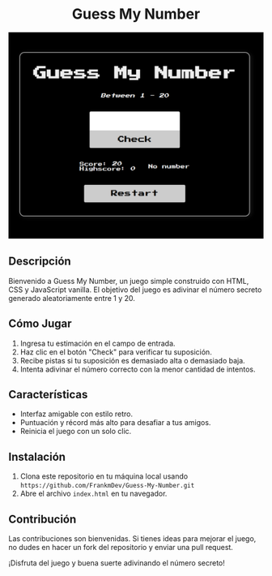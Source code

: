 <h1 align=center>Guess My Number</h1>
<p align="center">
  <img src="https://github.com/FrankmDev/Guess-My-Number/blob/dd95dba8223b9b750cb539e219ed92eb6f04042d/GuessNumber.png" alt="Guess My Number">
</p>

## Descripción

Bienvenido a Guess My Number, un juego simple construido con HTML, CSS y JavaScript vanilla. El objetivo del juego es adivinar el número secreto generado aleatoriamente entre 1 y 20.

## Cómo Jugar

1. Ingresa tu estimación en el campo de entrada.
2. Haz clic en el botón "Check" para verificar tu suposición.
3. Recibe pistas si tu suposición es demasiado alta o demasiado baja.
4. Intenta adivinar el número correcto con la menor cantidad de intentos.

## Características

- Interfaz amigable con estilo retro.
- Puntuación y récord más alto para desafiar a tus amigos.
- Reinicia el juego con un solo clic.

## Instalación

1. Clona este repositorio en tu máquina local usando `https://github.com/FrankmDev/Guess-My-Number.git`
2. Abre el archivo `index.html` en tu navegador.

## Contribución

Las contribuciones son bienvenidas. Si tienes ideas para mejorar el juego, no dudes en hacer un fork del repositorio y enviar una pull request.

¡Disfruta del juego y buena suerte adivinando el número secreto!
